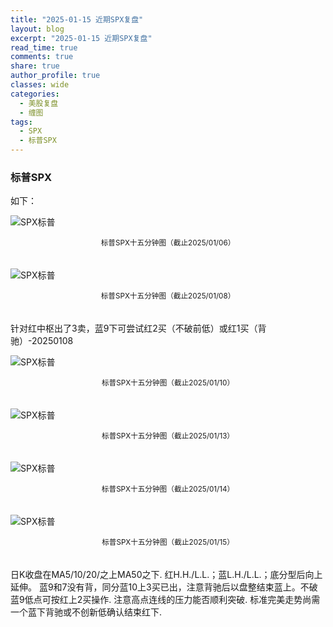 ```yaml
---
title: "2025-01-15 近期SPX复盘"
layout: blog
excerpt: "2025-01-15 近期SPX复盘"
read_time: true
comments: true
share: true
author_profile: true
classes: wide
categories:
  - 美股复盘
  - 缠图
tags:
  - SPX
  - 标普SPX
---
```


### 标普SPX

如下：

![SPX标普](https://image.olim.cc/2025/SPX-20250106-m15-c.jpeg)
<small><center>标普SPX十五分钟图（截止2025/01/06）</center></small>　

![SPX标普](https://image.olim.cc/2025/spx-20250108-m15-c.jpeg)
<small><center>标普SPX十五分钟图（截止2025/01/08）</center></small>　

针对红中枢出了3卖，蓝9下可尝试红2买（不破前低）或红1买（背驰）-20250108

![SPX标普](https://image.olim.cc/2025/spx-20250110-m15-c.jpeg)
<small><center>标普SPX十五分钟图（截止2025/01/10）</center></small>　

![SPX标普](https://image.olim.cc/2025/spx-20250113-m15-c.jpeg)
<small><center>标普SPX十五分钟图（截止2025/01/13）</center></small>　

![SPX标普](https://image.olim.cc/2025/spx-20250114-m15-c.jpeg)
<small><center>标普SPX十五分钟图（截止2025/01/14）</center></small>　

![SPX标普](https://image.olim.cc/2025/spx-20250115-m15-c.jpeg)
<small><center>标普SPX十五分钟图（截止2025/01/15）</center></small>　

日K收盘在MA5/10/20/之上MA50之下. 红H.H./L.L.；蓝L.H./L.L.；底分型后向上延伸。
蓝9和7没有背，同分蓝10上3买已出，注意背驰后以盘整结束蓝上。不破蓝9低点可按红上2买操作.
注意高点连线的压力能否顺利突破.
标准完美走势尚需一个蓝下背驰或不创新低确认结束红下.